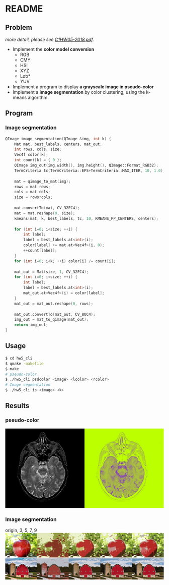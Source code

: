# README  

## Problem  
*more detail, please see [C1HW05-2018.pdf](./C1HW05-2018.pdf).*

* Implement the **color model conversion**
  * RGB
  * CMY
  * HSI
  * XYZ
  * L*a*b*
  * YUV
* Implement a program to display **a grayscale image in pseudo-color**
* Implement a **image segmentation** by color clustering, using the k-means algorithm.

## Program  
### Image segmentation  
```cpp
QImage image_segmentation(QImage &img, int k) {
    Mat mat, best_labels, centers, mat_out;
    int rows, cols, size;
    Vec4f color[k];
    int count[k] = { 0 };
    QImage img_out(img.width(), img.height(), QImage::Format_RGB32);
    TermCriteria tc(TermCriteria::EPS+TermCriteria::MAX_ITER, 10, 1.0);

    mat = qimage_to_mat(img);
    rows = mat.rows;
    cols = mat.cols;
    size = rows*cols;

    mat.convertTo(mat, CV_32FC4);
    mat = mat.reshape(0, size);
    kmeans(mat, k, best_labels, tc, 10, KMEANS_PP_CENTERS, centers);
    
    for (int i=0; i<size; ++i) {
        int label;
        label = best_labels.at<int>(i);
        color[label] += mat.at<Vec4f>(i, 0); 
        ++count[label];
    }
    for (int i=0; i<k; ++i) color[i] /= count[i];

    mat_out = Mat(size, 1, CV_32FC4);
    for (int i=0; i<size; ++i) {
        int label;
        label = best_labels.at<int>(i);
        mat_out.at<Vec4f>(i) = color[label];
    }
    mat_out = mat_out.reshape(0, rows);

    mat_out.convertTo(mat_out, CV_8UC4);
    img_out = mat_to_qimage(mat_out);    
    return img_out;
}
```



## Usage  
```sh
$ cd hw5_cli
$ qmake -makefile
$ make
# pseudo-color  
$ ./hw5_cli psdcolor <image> <lcolor> <rcolor>
# Image segmentation
$ ./hw5_cli is <image> <k>
```

## Results
### pseudo-color  
![](./imgs/3_pc.jpg)

### Image segmentation
origin, 3, 5, 7, 9
![](./imgs/5_is.jpg)
![](./imgs/6_is.jpg)

